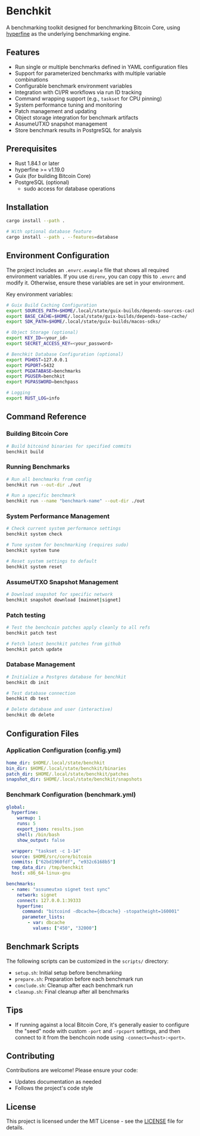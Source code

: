 # Benchkit

A benchmarking toolkit designed for benchmarking Bitcoin Core, using [hyperfine](https://github.com/sharkdp/hyperfine) as the underlying benchmarking engine.

## Features

- Run single or multiple benchmarks defined in YAML configuration files
- Support for parameterized benchmarks with multiple variable combinations
- Configurable benchmark environment variables
- Integration with CI/PR workflows via run ID tracking
- Command wrapping support (e.g., `taskset` for CPU pinning)
- System performance tuning and monitoring
- Patch management and updating
- Object storage integration for benchmark artifacts
- AssumeUTXO snapshot management
- Store benchmark results in PostgreSQL for analysis

## Prerequisites

- Rust 1.84.1 or later
- hyperfine >= v1.19.0
- Guix (for building Bitcoin Core)
- PostgreSQL (optional)
    - sudo access for database operations

## Installation

```bash
cargo install --path .

# With optional database feature
cargo install --path . --features=database
```

## Environment Configuration

The project includes an `.envrc.example` file that shows all required environment variables. If you use `direnv`, you can copy this to `.envrc` and modify it. Otherwise, ensure these variables are set in your environment.

Key environment variables:

```bash
# Guix Build Caching Configuration
export SOURCES_PATH=$HOME/.local/state/guix-builds/depends-sources-cache/
export BASE_CACHE=$HOME/.local/state/guix-builds/depends-base-cache/
export SDK_PATH=$HOME/.local/state/guix-builds/macos-sdks/

# Object Storage (optional)
export KEY_ID=<your_id>
export SECRET_ACCESS_KEY=<your_password>

# Benchkit Database Configuration (optional)
export PGHOST=127.0.0.1
export PGPORT=5432
export PGDATABASE=benchmarks
export PGUSER=benchkit
export PGPASSWORD=benchpass

# Logging
export RUST_LOG=info
```

## Command Reference

### Building Bitcoin Core

```bash
# Build bitcoind binaries for specified commits
benchkit build
```

### Running Benchmarks

```bash
# Run all benchmarks from config
benchkit run --out-dir ./out

# Run a specific benchmark
benchkit run --name "benchmark-name" --out-dir ./out
```

### System Performance Management

```bash
# Check current system performance settings
benchkit system check

# Tune system for benchmarking (requires sudo)
benchkit system tune

# Reset system settings to default
benchkit system reset
```

### AssumeUTXO Snapshot Management

```bash
# Download snapshot for specific network
benchkit snapshot download [mainnet|signet]
```

### Patch testing

```bash
# Test the benchcoin patches apply cleanly to all refs
benchkit patch test

# Fetch latest benchkit patches from github
benchkit patch update
```

### Database Management

```bash
# Initialize a Postgres database for benchkit
benchkit db init

# Test database connection
benchkit db test

# Delete database and user (interactive)
benchkit db delete
```

## Configuration Files

### Application Configuration (config.yml)

```yaml
home_dir: $HOME/.local/state/benchkit
bin_dir: $HOME/.local/state/benchkit/binaries
patch_dir: $HOME/.local/state/benchkit/patches
snapshot_dir: $HOME/.local/state/benchkit/snapshots
```

### Benchmark Configuration (benchmark.yml)

```yaml
global:
  hyperfine:
    warmup: 1
    runs: 5
    export_json: results.json
    shell: /bin/bash
    show_output: false

  wrapper: "taskset -c 1-14"
  source: $HOME/src/core/bitcoin
  commits: ["62bd1960fdf", "e932c6168b5"]
  tmp_data_dir: /tmp/benchkit
  host: x86_64-linux-gnu

benchmarks:
  - name: "assumeutxo signet test sync"
    network: signet
    connect: 127.0.0.1:39333
    hyperfine:
      command: "bitcoind -dbcache={dbcache} -stopatheight=160001"
      parameter_lists:
        - var: dbcache
          values: ["450", "32000"]
```

## Benchmark Scripts

The following scripts can be customized in the `scripts/` directory:

- `setup.sh`: Initial setup before benchmarking
- `prepare.sh`: Preparation before each benchmark run
- `conclude.sh`: Cleanup after each benchmark run
- `cleanup.sh`: Final cleanup after all benchmarks

## Tips

- If running against a local Bitcoin Core, it's generally easier to configure
  the "seed" node with custom `-port` and `-rpcport` settings, and then connect
  to it from the benchcoin node using `-connect=<host>:<port>`.

## Contributing

Contributions are welcome! Please ensure your code:
- Updates documentation as needed
- Follows the project's code style

## License

This project is licensed under the MIT License - see the [LICENSE](LICENSE) file for details.
